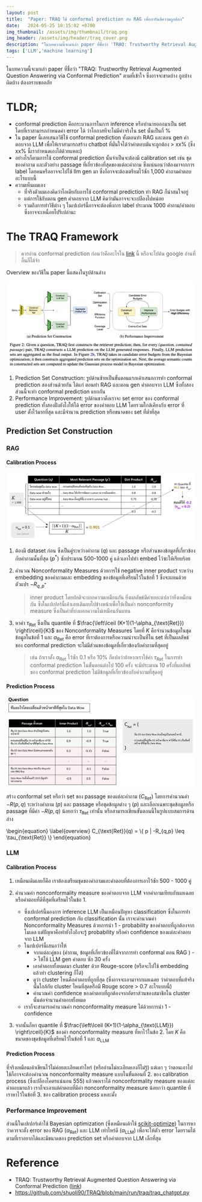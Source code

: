 ```yaml
---
layout: post
title:  "Paper: TRAQ ใช้ conformal prediction กับ RAG เพื่อการันตีความถูกต้อง"
date:   2024-05-25 10:15:02 +0700
img_thumbnail: /assets/img/thumbnail/traq.png
img_header: /assets/img/header/traq_cover.png
description: "ในบทความนี้จะมาเล่า paper ที่ชื่อว่า 'TRAQ: Trustworthy Retrieval Augmented Question Answering via Conformal Prediction' ซึ่งเป็นการทำ conformal prediction กับ RAG และ LLM เพื่อให้มั่นใจได้ว่า LLM จะตอบคำถามผิดไม่เกินกว่า % ที่เราตั้งไว้"
tags: ['LLM','machine learning']
---
```


ในบทความนี้จะมาเล่า paper ที่ชื่อว่า "TRAQ: Trustworthy Retrieval Augmented Question Answering via Conformal Prediction" ตามที่เข้าใจ ซึ่งอาจจะขาดบ้าง ถูกบ้าง ผิดบ้าง ต้องกราบขออภัย

# TLDR;
- conformal prediction คือกระบวนการในการ inference หรือทำนายออกมาเป็น set โดยที่เราสามารถกำหนดค่า error ได้ ว่าโอกาสทีจะไม่มีค่าจริงใน set นั้นเป็นกี่ %
- ใน paper นี้เลยเสนอวิธีใช้ conformal prediction ทั้งตอนทำ RAG และตอน gen คำตอบจาก LLM เพื่อให้เราสามารถสร้าง chatbot ที่มั่นใจได้ว่าคำตอบมันจะถูกต้อง > xx% (ซึ่ง xx% นี้เรากำหนดเองได้ด้วยแหละ)
- อย่างไรก็ตามการใช้ conformal prediction นั้นจำเป็นจะต้องมี calibration set เช่น ชุดของคำถาม และตัวอย่าง passage ที่เกี่ยวข้องที่สุดของแต่ละคำถาม ซึ่งแน่นอนว่าต้องมาจากการ label โดยคนหรืออาจจะไปใช้ llm gen มา ซึ่งก็อาจจะต้องเตรียมไว้ซัก 1,000 คำถามคำตอบ อะไรแบบนี้
- ความเห็นผมเอง 
    - ที่จริงตัวผมเองคิดว่าไอเดียกับการใช้ conformal prediction ทำ RAG ก็น่าสนใจอยู่ 
    - แต่การใช้กับตอน gen คำตอบจาก LLM คิดว่ามันอาจจะจะเปลืองไปหน่อย 
    - รวมถึงการทำวิธีต่าง ๆ ในเปเปอร์นี้อาจจะต้องพึ่งการ label ประมาณ 1000 คำถาม/คำตอบ ซึ่งอาจจะเหนื่อยไปรึเปล่านะ 


# The TRAQ Framework

> ควรอ่าน conformal prediction ก่อนว่าคืออะไรใน [link](http://localhost:4000/2024/05/15/conformal-prediction.html) นี้ หรือจะไปค้น google อ่านที่อื่นก็ได้จ้า

Overview ของวิธีใน paper นี้แสดงในรูปด้านล่าง

![alt text](/assets/img/traq/overview_process.png)

1. Prediction Set Construction: รูปด้านซ้ายเป็นขั้นตอนแรกเค้าเสนอการทำ conformal prediction สองส่วนด้วยกัน ได้แก่ ตอนทำ RAG และตอน gen คำตอบจาก LLM ซึ่งทั้งสองส่วนนี้จะทำ conformal prediction แยกกัน
2. Performance Improvement: รูปด้านขวาคือเราจะ set error ของ conformal prediction ทั้งสองฝั่งยังไงให้ได้ error ของคำตอบ LLM โดยรวมใกล้เคียงกับ error ที่ user ตั้งไว้มากที่สุด และมีจำนวน prediction หรือขนาดของ set ที่ต่ำที่สุด

## Prediction Set Construction

### RAG

#### Calibration Process

![alt text](/assets/img/traq/ret-calibration-process.png)

1. ต้องมี dataset ก่อน ซึ่งเป็นคู่ระหว่างคำถาม ($q$) และ passage หรือส่วนของข้อมูลที่เกี่ยวข้องกับคำถามนั้นที่สุด ($p^*$) ซักประมาณ 500-1000 คู่ แล้วเอาไปทำ embed ไว้ซะให้เรียบร้อย
2. คำนวณ Nonconformality Measures ด้วยการใช้ negative inner product ระหว่าง embedding ของคำถามและ embedding ของข้อมูลที่เตรียมไว้ในข้อที่ 1 ซึ่งจะแทนด้วยตัวแปร $-R_{q,p^*}$

    > inner product โดยปกติจะบอกความเหมือนกัน ยิ่งผลลัพธ์มีค่าเยอะแปลว่ายิ่งเหมือนกัน ซึ่งในเปเปอร์นี้เค้าเลยเติมลบไปข้างหน้าเพื่อให้เป็นค่า nonconformity measure ซึ่งเป็นค่าที่บ่งบอกความไม่เหมือนกันแทน

3. หาค่า $\tau_{\text{Ret}}$  ซึ่งเป็น quantile ที่ $\frac{\left\lceil (K+1)(1-\alpha_{\text{Ret}}) \right\rceil}{K}$ ของ Nonconformality Measures โดยที่ $K$ คือจำนวนข้อมูลในชุดข้อมูลในข้อที่ 1 และ $\alpha_{\text{Ret}}$ คือ error ที่เราต้องการหรือความน่าจะเป็นที่ใน set ที่เป็นผลลัพธ์ของ conformal prediction จะไม่มีส่วนของข้อมูลที่เกี่ยวข้องกับคำถามที่สุดอยู่ 

    > เช่น ถ้าเราตั้ง $\alpha_{\text{Ret}}$ ไว้ซัก 0.1 หรือ 10% ก็แปลว่าถ้าหากเราใช้ค่า $\tau_{\text{Ret}}$ ในการทำ conformal prediction ในขั้นตอนต่อไป 100 ครั้ง จะมีประมาณ 10 ครั้งที่ผลลัพธ์ของ conformal prediction ไม่มีข้อมูลที่เกี่ยวข้องกับคำถามที่สุดอยู่


#### Prediction Process

![alt text](/assets/img/traq/ret-prediction-process.png)

สร้าง conformal set หรือว่า set ของ passage ของแต่ละคำถาม ($C_{\text{Ret}}$) โดยการคำนวณค่า $-R(p,q)$ ระหว่างคำถาม ($p$) และ passage หรือชุดข้อมูลต่าง ๆ ($p$) และเลือกเฉพาะชุดข้อมูลหรือ passage ที่มีค่า $-R(p,q)$ น้อยกว่า $\tau_{\text{Ret}}$ เท่านั้น หรือสามารถเขียนขั้นตอนนี้ในรูปแบบสมการด้านล่าง

\begin{equation}
    \label{overview}
    C_{\text{Ret}}(q) = \\{ p | -R_{q,p} \leq \tau_{\text{Ret}} \\}
\end{equation}



### LLM

#### Calibration Process

1. เหมือนเดิมเลยก็คือ เราต้องเตรียมชุดของคำถามและคำตอบที่ต้องการเอาไว้ซัก 500 - 1000 คู่

2. คำนวณค่า nonconformality measure ของคำตอบจาก LLM จากคำถามเทียบกับผลเฉลยหรือคำตอบที่ดีที่สุดที่เตรียมไว้ในข้อ 1.
    - ซึ่งเปเปอร์นี้มองการ inference LLM เป็นเหมือนปัญหา classification ซึ่งในการทำ conformal prediction กับ classification นั้น เราจะคำนวณค่า Nonconformality Measures ด้วยการนำ 1 - probability ของคำตอบที่ถูกต้องจากโมเดล แต่ปัญหาคือทำยังไงถึงจะรู้ probability หรือค่า confidence ของแต่ละคำตอบจาก LLM 
    - ในเปเปอร์นี้เสนอว่าให้
        - จากแต่ละคู่ของ (คำถาม, ข้อมูลที่เกี่ยวข้องที่ได้จากการทำ conformal ตอน RAG ) -> ให้ใช้ LLM gen คำตอบ ซัก 30 ครั้ง 
        - เอาคำตอบทั้งหมดมา cluster ด้วย Rouge-score (หรือจะไปใช้ embedding แล้วทำ clustering ก็ได้) 
        - ดูว่า cluster ไหนคือคำตอบที่ถูกที่สุด (ซึ่งอาจจะเอามาจากผลเฉลย ว่าคำตอบที่แท้จริงนั้นใกล้กับ cluster ไหนที่สุดหรือมี Rouge score > 0.7 อะไรแบบนี้) 
        - คำนวณค่า confidence ของคำตอบที่ถูกต้องจากอัตราส่วนของสมาชิกใน cluster นั้นต่อจำนวนคำตอบทั้งหมด 
    - เราก็จะสามารถคำนวณค่า nonconformality measure ได้ด้วยการนำ 1 - confidence 

3. จากนั้นก็หา quantile ที่ $\frac{\left\lceil (K+1)(1-\alpha_{\text{LLM}}) \right\rceil}{K}$ ของค่า nonconformality measure ที่หาไว้ในข้อ 2. โดย $K$ คือขนาดของชุดข้อมูลที่เตรียมไว้ในข้อที่ 1 และ $\alpha_{\text{LLM}}$ 

#### Prediction Process

ที่จริงเหมือนเค้าเขียนไว้ไม่ค่อยละเอียดเท่าไหร่ (หรืออ่านไม่ละเอียดเองก็ไม่รู้) แต่เดา ๆ ว่าตอนเอาไปใช้ก็อาจจะต้องคำนวณ nonconformality measure แบบในขั้นตอนที่ 2. ของ calibration process (ซึ่งเปลืองโคตรแน่นอน 555) แล้วพอเราได้ nonconformality measure ของแต่ละคำตอบมาแล้ว เราก็จะเอาแต่คำตอบที่มีค่า nonconformality measure น้อยกว่า quantile ที่เราหาไว้ในข้อที่ 3. ของ calibration process แหละมั้ง


### Performance Improvement

ส่วนนี้ในเปเปอร์เค้าใช้ Bayesian optimization (ซึ่งเหมือนเค้าใช้ [scikit-optimize](https://scikit-optimize.github.io/stable/)) ในการหาว่าควรจะตั้ง error ของ RAG ($\alpha_{\text{Ret}}$) และ LLM เท่าไหร่ดี ($\alpha_{\text{LLM}}$) เพื่อจะให้ตัว error โดยรวมได้ตามที่เราอยากได้และมีขนาดของ prediction set หรือคำตอบจาก LLM เล็กที่สุด 

# Reference
- TRAQ: Trustworthy Retrieval Augmented Question Answering via Conformal Prediction ([link](https://arxiv.org/pdf/2307.04642))
- https://github.com/shuoli90/TRAQ/blob/main/run/traq/traq_chatgpt.py


<!-- - https://docs.google.com/presentation/d/1e8xXTzQ9H6ih0BQspUaiCGlSNu55Os1sR4kbm8cCKuQ/edit#slide=id.g2df9fb2b8b8_0_6 -->